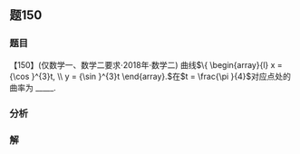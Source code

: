 ## 题150
### 题目
【150】(仅数学一、数学二要求$\cdot  {2018}$年$\cdot$数学二) 曲线$\{  \begin{array}{l} x = {\cos }^{3}t, \\  y = {\sin }^{3}t \end{array}.$在$t = \frac{\pi }{4}$对应点处的曲率为 _____.
### 分析

### 解
